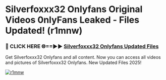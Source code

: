 # Silverfoxxx32 Onlyfans Original Videos 0nlyFans Leaked - Files Updated! (r1mnw)

<h3>🔴 CLICK HERE 🌐==►► <a href="https://tinyurl.com/x26r9saj" rel="nofollow">Silverfoxxx32 Onlyfans Updated Files</a></h3>

Get Silverfoxxx32 Onlyfans and all content. Now you can access all videos and pictures of Silverfoxxx32 Onlyfans. New Updated Files 2025!

[![r1mnw](https://i.imgur.com/LkgZPqh.gif)](https://tinyurl.com/x26r9saj)
